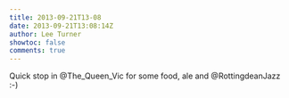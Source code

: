 ```yaml
---
title: 2013-09-21T13-08
date: 2013-09-21T13:08:14Z
author: Lee Turner
showtoc: false
comments: true
---
```


Quick stop in @The_Queen_Vic for some food, ale and @RottingdeanJazz :-)

